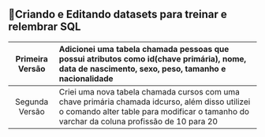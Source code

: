 :book:Criando e Editando datasets para treinar e relembrar SQL
---

|Primeira Versão| Adicionei uma tabela chamada pessoas que possui atributos como id(chave primária), nome, data de nascimento, sexo, peso, tamanho e nacionalidade|
|:---:|:---|
|Segunda Versão| Criei uma nova tabela chamada cursos com uma chave primária chamada idcurso, além disso utilizei o comando alter table para modificar o tamanho do varchar da coluna profissão de 10 para 20|
